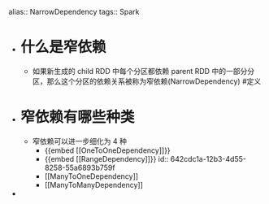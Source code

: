 alias:: NarrowDependency
tags:: Spark

- # 什么是窄依赖
	- 如果新生成的 child RDD 中每个分区都依赖 parent RDD 中的一部分分区，那么这个分区的依赖关系被称为窄依赖(NarrowDependency) #定义
- # 窄依赖有哪些种类
	- 窄依赖可以进一步细化为 4 种
		- {{embed [[OneToOneDependency]]}}
		- {{embed [[RangeDependency]]}}
		  id:: 642cdc1a-12b3-4d55-8258-55a6893b759f
		- [[ManyToOneDependency]]
		- [[ManyToManyDependency]]
-